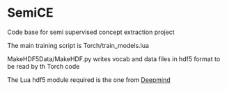 # SemiCE
Code base for semi supervised concept extraction project

The main training script is Torch/train_models.lua

MakeHDF5Data/MakeHDF.py writes vocab and data files in hdf5 format to be read by th Torch code

The Lua hdf5 module required is the one from [Deepmind](https://github.com/deepmind/torch-hdf5)
